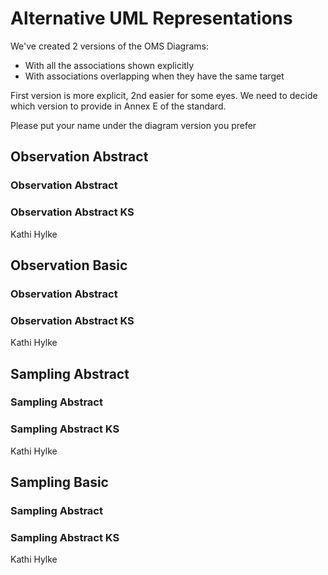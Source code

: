 # Alternative UML Representations
We've created 2 versions of the OMS Diagrams:
- With all the associations shown explicitly
- With associations overlapping when they have the same target

First version is more explicit, 2nd easier for some eyes. We need to decide which version to provide in Annex E of the standard.

Please put your name under the diagram version you prefer

## Observation Abstract

### Observation Abstract

### Observation Abstract KS
Kathi
Hylke

## Observation Basic

### Observation Abstract

### Observation Abstract KS
Kathi
Hylke

## Sampling Abstract

### Sampling Abstract

### Sampling Abstract KS
Kathi
Hylke

## Sampling Basic

### Sampling Abstract

### Sampling Abstract KS
Kathi
Hylke
